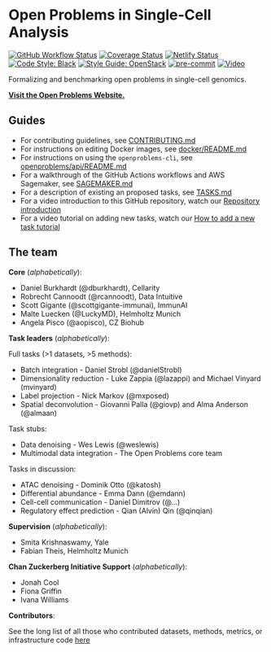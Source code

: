 # Open Problems in Single-Cell Analysis

[![GitHub Workflow Status](https://img.shields.io/github/workflow/status/singlecellopenproblems/singlecellopenproblems/Run%20Tests/master?label=Github%20Actions)](https://github.com/openproblems-bio/openproblems/actions)
[![Coverage Status](https://codecov.io/gh/openproblems-bio/openproblems/branch/main/graph/badge.svg?token=S1ZIME1ZZR)](https://codecov.io/gh/openproblems-bio/openproblems)
[![Netlify Status](https://api.netlify.com/api/v1/badges/83b92388-53c7-4fef-9003-e14d94c6ac6f/deploy-status)](https://app.netlify.com/sites/openproblems/deploys)
[![Code Style: Black](https://img.shields.io/badge/code%20style-black-000000.svg)](https://github.com/psf/black)
[![Style Guide: OpenStack](https://img.shields.io/badge/style%20guide-openstack-eb1a32.svg)](https://docs.openstack.org/hacking/latest/user/hacking.html#styleguide)
[![pre-commit](https://img.shields.io/badge/pre--commit-enabled-brightgreen?logo=pre-commit&logoColor=white)](https://github.com/pre-commit/pre-commit)
[![Video](https://img.shields.io/static/v1?label=YouTube&message=Visit%20channel&color=red&logo=youtube)](https://www.youtube.com/channel/UCJpqxlzxRamcA3Pv3KlYZHg)

Formalizing and benchmarking open problems in single-cell genomics.

[**Visit the Open Problems Website.**](https://openproblems.bio/)


## Guides
* For contributing guidelines, see [CONTRIBUTING.md](CONTRIBUTING.md)  
* For instructions on editing Docker images, see [docker/README.md](docker/README.md)  
* For instructions on using the `openproblems-cli`, see [openproblems/api/README.md](https://github.com/singlecellopenproblems/SingleCellOpenProblems/tree/master/openproblems/api)
* For a walkthrough of the GitHub Actions workflows and AWS Sagemaker, see [SAGEMAKER.md](SAGEMAKER.md)  
* For a description of existing an proposed tasks, see [TASKS.md](TASKS.md)  
* For a video introduction to this GitHub repository, watch our [Repository introduction](https://www.youtube.com/watch?v=tHempZCdXyA)
* For a video tutorial on adding new tasks, watch our [How to add a new task tutorial](https://www.youtube.com/watch?v=tgVG3Hp6mBc)

## The team

**Core** (_alphabetically_):

* Daniel Burkhardt (@dburkhardt), Cellarity
* Robrecht Cannoodt (@rcannoodt), Data Intuitive
* Scott Gigante (@scottgigante-immunai), ImmunAI
* Malte Luecken (@LuckyMD), Helmholtz Munich
* Angela Pisco (@aopisco), CZ Biohub

**Task leaders** (_alphabetically_):

Full tasks (>1 datasets, >5 methods):
* Batch integration - Daniel Strobl (@danielStrobl)
* Dimensionality reduction - Luke Zappia (@lazappi) and Michael Vinyard (mvinyard)
* Label projection - Nick Markov (@mxposed)
* Spatial deconvolution - Giovanni Palla (@giovp) and Alma Anderson (@almaan)

Task stubs:
* Data denoising - Wes Lewis (@weslewis)
* Multimodal data integration - The Open Problems core team

Tasks in discussion:
* ATAC denoising - Dominik Otto (@katosh)
* Differential abundance - Emma Dann (@emdann)
* Cell-cell communication - Daniel Dimitrov (@...)
* Regulatory effect prediction - Qian (Alvin) Qin (@qinqian)


**Supervision** (_alphabetically_):
* Smita Krishnaswamy, Yale
* Fabian Theis, Helmholtz Munich

**Chan Zuckerberg Initiative Support** (_alphabetically_):
* Jonah Cool
* Fiona Griffin
* Ivana Williams


**Contributors**:

See the long list of all those who contributed datasets, methods, metrics, or infrastructure code [here](https://github.com/openproblems-bio/openproblems/graphs/contributors)
